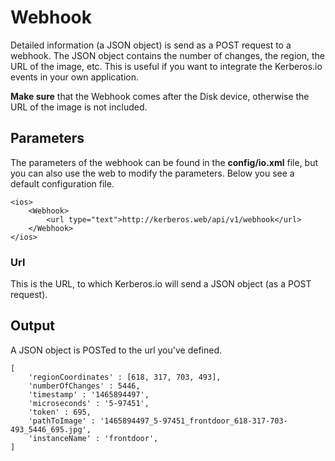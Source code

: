 # Webhook

Detailed information (a JSON object) is send as a POST request to a webhook. The JSON object contains the number of changes, the region, the URL of the image, etc. This is useful if you want to integrate the Kerberos.io events in your own application.

**Make sure** that the Webhook comes after the Disk device, otherwise the URL of the image is not included.
## Parameters

The parameters of the webhook can be found in the **config/io.xml** file, but you can also use the web to modify the parameters. Below you see a default configuration file.

	<ios>
		<Webhook>
			<url type="text">http://kerberos.web/api/v1/webhook</url>
		</Webhook>
	</ios>

### Url

This is the URL, to which Kerberos.io will send a JSON object (as a POST request).

## Output

A JSON object is POSTed to the url you've defined.

	[
 		'regionCoordinates' : [618, 317, 703, 493],
  		'numberOfChanges' : 5446,
  		'timestamp' : '1465894497',
  		'microseconds' : '5-97451',
  		'token' : 695,
  		'pathToImage' : '1465894497_5-97451_frontdoor_618-317-703-493_5446_695.jpg',
  		'instanceName' : 'frontdoor',
	]
